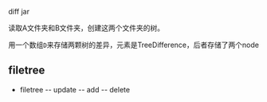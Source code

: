 diff jar


读取A文件夹和B文件夹，创建这两个文件夹的树。

用一个数组`D`来存储两颗树的差异，元素是TreeDifference，后者存储了两个node

## filetree
- filetree
-- update
-- add
-- delete

